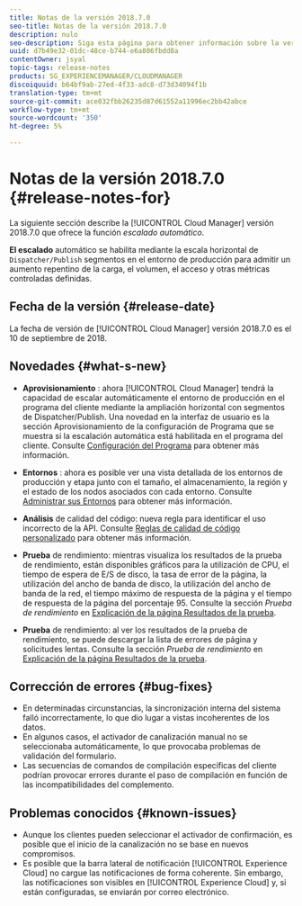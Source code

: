 ```yaml
---
title: Notas de la versión 2018.7.0
seo-title: Notas de la versión 2018.7.0
description: nulo
seo-description: Siga esta página para obtener información sobre la versión 2019.7.0 de Cloud Manager.
uuid: d7b49e32-01dc-48ce-b744-e6a806fbdd8a
contentOwner: jsyal
topic-tags: release-notes
products: SG_EXPERIENCEMANAGER/CLOUDMANAGER
discoiquuid: b64bf9ab-27ed-4f33-adc8-d73d34094f1b
translation-type: tm+mt
source-git-commit: ace032fbb26235d87d61552a11996ec2bb42abce
workflow-type: tm+mt
source-wordcount: '350'
ht-degree: 5%

---
```



# Notas de la versión 2018.7.0 {#release-notes-for}

La siguiente sección describe la [!UICONTROL Cloud Manager] versión 2018.7.0 que ofrece la función *escalado automático*.

**El escalado** automático se habilita mediante la escala horizontal de  `Dispatcher/Publish` segmentos en el entorno de producción para admitir un aumento repentino de la carga, el volumen, el acceso y otras métricas controladas definidas.

## Fecha de la versión {#release-date}

La fecha de versión de [!UICONTROL Cloud Manager] versión 2018.7.0 es el 10 de septiembre de 2018.

## Novedades {#what-s-new}

* **Aprovisionamiento** : ahora  [!UICONTROL Cloud Manager] tendrá la capacidad de escalar automáticamente el entorno de producción en el programa del cliente mediante la ampliación horizontal con segmentos de Dispatcher/Publish. Una novedad en la interfaz de usuario es la sección Aprovisionamiento de la configuración de Programa que se muestra si la escalación automática está habilitada en el programa del cliente. Consulte [Configuración del Programa](setting-up-program.md) para obtener más información.

* **Entornos** : ahora es posible ver una vista detallada de los entornos de producción y etapa junto con el tamaño, el almacenamiento, la región y el estado de los nodos asociados con cada entorno. Consulte [Administrar sus Entornos](manage-your-environment.md) para obtener más información.

* **Análisis**  de calidad del código: nueva regla para identificar el uso incorrecto de la API. Consulte [Reglas de calidad de código personalizado](custom-code-quality-rules.md) para obtener más información.

* **Prueba**  de rendimiento: mientras visualiza los resultados de la prueba de rendimiento, están disponibles gráficos para la utilización de CPU, el tiempo de espera de E/S de disco, la tasa de error de la página, la utilización del ancho de banda de disco, la utilización del ancho de banda de la red, el tiempo máximo de respuesta de la página y el tiempo de respuesta de la página del porcentaje 95. Consulte la sección *Prueba de rendimiento* en [Explicación de la página Resultados de la prueba](understand-your-test-results.md).

* **Prueba**  de rendimiento: al ver los resultados de la prueba de rendimiento, se puede descargar la lista de errores de página y solicitudes lentas. Consulte la sección *Prueba de rendimiento* en [Explicación de la página Resultados de la prueba](understand-your-test-results.md).

## Corrección de errores {#bug-fixes}

* En determinadas circunstancias, la sincronización interna del sistema falló incorrectamente, lo que dio lugar a vistas incoherentes de los datos.
* En algunos casos, el activador de canalización manual no se seleccionaba automáticamente, lo que provocaba problemas de validación del formulario.
* Las secuencias de comandos de compilación específicas del cliente podrían provocar errores durante el paso de compilación en función de las incompatibilidades del complemento.

## Problemas conocidos {#known-issues}

* Aunque los clientes pueden seleccionar el activador de confirmación, es posible que el inicio de la canalización no se base en nuevos compromisos.
* Es posible que la barra lateral de notificación [!UICONTROL Experience Cloud] no cargue las notificaciones de forma coherente. Sin embargo, las notificaciones son visibles en [!UICONTROL Experience Cloud] y, si están configuradas, se enviarán por correo electrónico.

